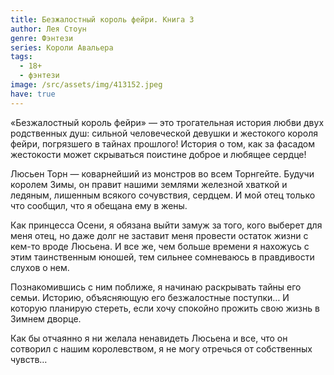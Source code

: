 ```yaml
---
title: Безжалостный король фейри. Книга 3
author: Лея Стоун
genre: Фэнтези
series: Короли Авальера
tags:
  - 18+
  - фэнтези
image: /src/assets/img/413152.jpeg
have: true
---
```

«Безжалостный король фейри» — это трогательная история любви двух родственных душ: сильной человеческой девушки и жестокого короля фейри, погрязшего в тайнах прошлого! История о том, как за фасадом жестокости может скрываться поистине доброе и любящее сердце!

Люсьен Торн — коварнейший из монстров во всем Торнгейте. Будучи королем Зимы, он правит нашими землями железной хваткой и ледяным, лишенным всякого сочувствия, сердцем. И мой отец только что сообщил, что я обещана ему в жены.

Как принцесса Осени, я обязана выйти замуж за того, кого выберет для меня отец, но даже долг не заставит меня провести остаток жизни с кем-то вроде Люсьена. И все же, чем больше времени я нахожусь с этим таинственным юношей, тем сильнее сомневаюсь в правдивости слухов о нем.

Познакомившись с ним поближе, я начинаю раскрывать тайны его семьи. Историю, объясняющую его безжалостные поступки… И которую планирую стереть, если хочу спокойно прожить свою жизнь в Зимнем дворце.

Как бы отчаянно я ни желала ненавидеть Люсьена и все, что он сотворил с нашим королевством, я не могу отречься от собственных чувств…
